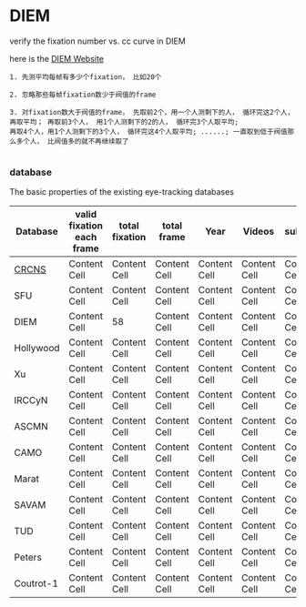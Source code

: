 # DIEM
verify the fixation number vs. cc curve in DIEM

here is the [DIEM Website](https://thediemproject.wordpress.com/videos-and%C2%A0data/) 
```
1. 先测平均每帧有多少个fixation， 比如20个

2. 忽略那些每帧fixation数少于阀值的frame

3. 对fixation数大于阀值的frame， 先取前2个，用一个人测剩下的人， 循环完这2个人，再取平均； 再取前3个人， 用1个人测剩下的2的人， 循环完3个人取平均;
再取4个人，用1个人测剩下的3个人， 循环完这4个人取平均; ......; 一直取到低于阀值那么多个人， 比阀值多的就不再继续取了


```

### database
The basic properties of the existing eye-tracking databases

| Database  | valid fixation each frame | total fixation | total frame | Year | Videos | subjects |
| ------------- | ------------- | ------------- | ------------- | ------------- | ------------- | ------------- |
| [CRCNS](https://crcns.org/data-sets/eye/eye-1)  | Content Cell  | Content Cell  | Content Cell  | Content Cell  | Content  Cell  | Content Cell  |
| SFU  | Content Cell  | Content Cell  | Content Cell  | Content Cell  | Content Cell  | Content Cell  |
| DIEM | Content Cell  | 58 | Content Cell  | Content Cell  | Content Cell  | Content Cell  |
| Hollywood | Content Cell  | Content Cell  | Content Cell  | Content Cell  | Content Cell  | Content Cell  |
| Xu | Content Cell  | Content Cell  | Content Cell  | Content Cell  | Content Cell  | Content Cell  |
| IRCCyN  | Content Cell  | Content Cell  | Content Cell  | Content Cell  | Content Cell  | Content Cell  |
| ASCMN  | Content Cell  | Content Cell  | Content Cell  | Content Cell  | Content Cell  | Content Cell  |
| CAMO  | Content Cell  | Content Cell  | Content Cell  | Content Cell  | Content Cell  | Content Cell  |
| Marat | Content Cell  | Content Cell  | Content Cell  | Content Cell  | Content Cell  | Content Cell  |
| SAVAM  | Content Cell  | Content Cell  | Content Cell  | Content Cell  | Content Cell  | Content Cell  |
| TUD  | Content Cell  | Content Cell  | Content Cell  | Content Cell  | Content Cell  | Content Cell  |
| Peters | Content Cell  | Content Cell  | Content Cell  | Content Cell  | Content Cell  | Content Cell  |
| Coutrot-1 | Content Cell  | Content Cell  | Content Cell  | Content Cell  | Content Cell  | Content Cell  |
